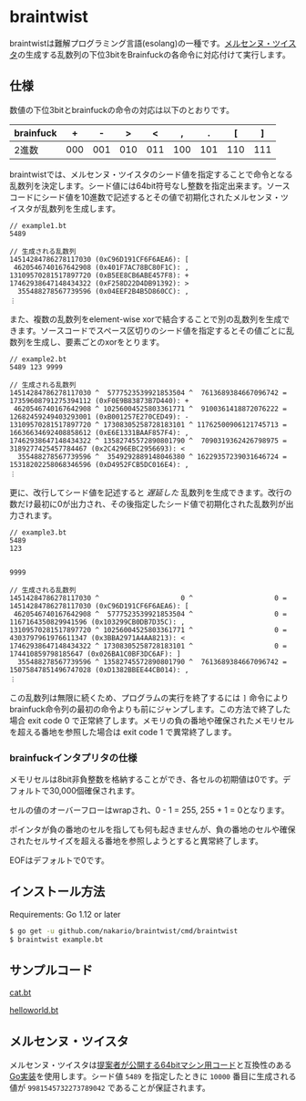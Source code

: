 # braintwist

braintwistは難解プログラミング言語(esolang)の一種です。[メルセンヌ・ツイスタ](http://www.math.sci.hiroshima-u.ac.jp/~m-mat/MT/mt.html)の生成する乱数列の下位3bitをBrainfuckの各命令に対応付けて実行します。

## 仕様

数値の下位3bitとbrainfuckの命令の対応は以下のとおりです。

|brainfuck|+|-|>|<|,|.|[|]|
|---------|-|-|-|-|-|-|-|-|
|2進数|000|001|010|011|100|101|110|111|

braintwistでは、メルセンヌ・ツイスタのシード値を指定することで命令となる乱数列を決定します。シード値には64bit符号なし整数を指定出来ます。ソースコードにシード値を10進数で記述するとその値で初期化されたメルセンヌ・ツイスタが乱数列を生成します。

```example1.bt
// example1.bt
5489
```

```生成される乱数列
// 生成される乱数列
14514284786278117030 (0xC96D191CF6F6AEA6): [
 4620546740167642908 (0x401F7AC78BC80F1C): ,
13109570281517897720 (0xB5EE8CB6ABE457F8): +
17462938647148434322 (0xF258D22D4DB91392): >
  355488278567739596 (0x04EEF2B4B5D860CC): ,
︙
```


また、複数の乱数列をelement-wise xorで結合することで別の乱数列を生成できます。ソースコードでスペース区切りのシード値を指定するとその値ごとに乱数列を生成し、要素ごとのxorをとります。

```example2.bt
// example2.bt
5489 123 9999
```

```生成される乱数列
// 生成される乱数列
14514284786278117030 ^  5777523539921853504 ^  7613689384667096742 = 17359608791275394112 (0xF0E9B83873B7D440): +
 4620546740167642908 ^ 10256004525803361771 ^  9100361418872076222 = 12682459249403293001 (0xB001257E270CED49): -
13109570281517897720 ^ 17308305258728183101 ^ 11762500906121745713 = 16636634692408858612 (0xE6E1331BAAF857F4): ,
17462938647148434322 ^ 13582745572890801790 ^  7090319362426798975 =  3189277425457784467 (0x2C4296EBC2956693): <
  355488278567739596 ^  3549292889148046380 ^ 16229357239031646724 = 15318202258068346596 (0xD4952FCB5DC016E4): ,
︙
```

更に、改行してシード値を記述すると *遅延した* 乱数列を生成できます。改行の数だけ最初に0が出力され、その後指定したシード値で初期化された乱数列が出力されます。

```example3.bt
// example3.bt
5489
123


9999
```

```生成される乱数列
// 生成される乱数列
14514284786278117030 ^                    0 ^                    0 = 14514284786278117030 (0xC96D191CF6F6AEA6): [
 4620546740167642908 ^  5777523539921853504 ^                    0 =  1167164350829941596 (0x103299CB0DB7D35C): ,
13109570281517897720 ^ 10256004525803361771 ^                    0 =  4303797961976611347 (0x3BBA2971A4AA8213): <
17462938647148434322 ^ 17308305258728183101 ^                    0 =   174410859798185647 (0x026BA1C0BF3DC6AF): ]
  355488278567739596 ^ 13582745572890801790 ^  7613689384667096742 = 15075847851496747028 (0xD1382BBEE44CB014): ,
︙
```

この乱数列は無限に続くため、プログラムの実行を終了するには `]` 命令によりbrainfuck命令列の最初の命令よりも前にジャンプします。この方法で終了した場合 exit code 0 で正常終了します。メモリの負の番地や確保されたメモリセルを超える番地を参照した場合は exit code 1 で異常終了します。

### brainfuckインタプリタの仕様

メモリセルは8bit非負整数を格納することができ、各セルの初期値は0です。デフォルトで30,000個確保されます。

セルの値のオーバーフローはwrapされ、0 - 1 = 255, 255 + 1 = 0となります。

ポインタが負の番地のセルを指しても何も起きませんが、負の番地のセルや確保されたセルサイズを超える番地を参照しようとすると異常終了します。

EOFはデフォルトで0です。

## インストール方法

Requirements: Go 1.12 or later

```bash
$ go get -u github.com/nakario/braintwist/cmd/braintwist
$ braintwist example.bt
```

## サンプルコード

[cat.bt](examples/cat.bt)

[helloworld.bt](examples/helloworld.bt)

## メルセンヌ・ツイスタ

メルセンヌ・ツイスタは[提案者が公開する64bitマシン用コード](http://www.math.sci.hiroshima-u.ac.jp/~m-mat/MT/mt64.html)と互換性のある[Go実装](https://github.com/seehuhn/mt19937)を使用します。シード値 `5489` を指定したときに `10000` 番目に生成される値が `9981545732273789042` であることが保証されます。

